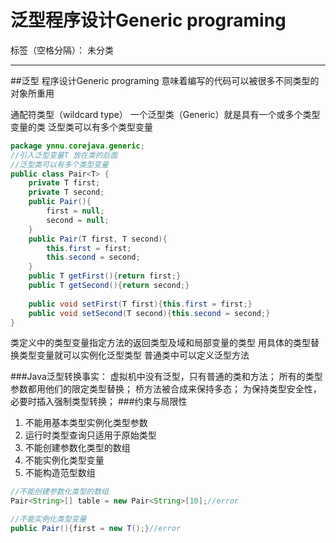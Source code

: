 ﻿# 泛型程序设计Generic programing

标签（空格分隔）： 未分类

---

##泛型 程序设计Generic programing
意味着编写的代码可以被很多不同类型的对象所重用

通配符类型（wildcard type）
一个泛型类（Generic）就是具有一个或多个类型变量的类
泛型类可以有多个类型变量
```java
package ynnu.corejava.generic;
//引入泛型变量T 放在类的后面
//泛型类可以有多个类型变量
public class Pair<T> {
	private T first;
	private T second;
	public Pair(){
		first = null;
		second = null;
	}
	public Pair(T first, T second){
		this.first = first;
		this.second = second;
	}
	public T getFirst(){return first;}
	public T getSecond(){return second;}
	
	public void setFirst(T first){this.first = first;}
	public void setSecond(T second){this.second = second;}
}

```
类定义中的类型变量指定方法的返回类型及域和局部变量的类型
用具体的类型替换类型变量就可以实例化泛型类型
普通类中可以定义泛型方法

###Java泛型转换事实：
虚拟机中没有泛型，只有普通的类和方法；
所有的类型参数都用他们的限定类型替换；
桥方法被合成来保持多态；
为保持类型安全性，必要时插入强制类型转换；
###约束与局限性

1. 不能用基本类型实例化类型参数
2. 运行时类型查询只适用于原始类型
3. 不能创建参数化类型的数组   
4. 不能实例化类型变量
5. 不能构造范型数组
  
```java
//不能创建参数化类型的数组   
Pair<String>[] table = new Pair<String>[10];//error
```
```java
//不能实例化类型变量
public Pair(){first = new T();}//error
```
```java

```